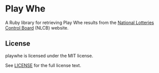 # Play Whe

A Ruby library for retrieving Play Whe results from the [National Lotteries
Control Board](http://www.nlcb.co.tt/) (NLCB) website.

## License

playwhe is licensed under the MIT license.

See [LICENSE](/LICENSE) for the full license text.
